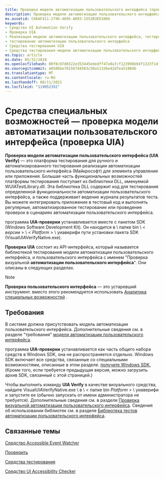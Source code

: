 ```yaml
---
title: Проверка модели автоматизации пользовательского интерфейса (проверка UIA)
description: Проверка модели автоматизации пользовательского интерфейса (UIA Verify) — это платформа тестирования для ручного и автоматизированного тестирования реализации автоматизации пользовательского интерфейса (Майкрософт) для элемента управления или приложения.
ms.assetid: C66AF411-2746-4695-A893-1552B3ED1066
keywords:
- Средство UI Automation Verify
- Проверка UIA
- Реализация модели автоматизации пользовательского интерфейса, тестирование
- тестирование автоматизации пользовательского интерфейса
- Средства тестирования UIA
- Средства тестирования модели автоматизации пользовательского интерфейса
ms.topic: article
ms.date: 05/31/2018
ms.openlocfilehash: 00f8c97d6522e353445ededff47a9a7cf123998b94f1323f1df59b7a380ac1d8
ms.sourcegitcommit: e858bbe701567d4583c50a11326e42d7ea51804b
ms.translationtype: MT
ms.contentlocale: ru-RU
ms.lasthandoff: 08/11/2021
ms.locfileid: "119052392"
---
```

# <a name="accessibility-tools---ui-automation-verify-uia-verify"></a>Средства специальных возможностей — проверка модели автоматизации пользовательского интерфейса (проверка UIA)

**Проверка модели автоматизации пользовательского интерфейса (UIA Verify)** — это платформа тестирования для ручного и автоматизированного тестирования реализации автоматизации пользовательского интерфейса (Майкрософт) для элемента управления или приложения. Большая часть функциональных возможностей платформы тестирования поступает из библиотеки DLL, именуемой WUIATestLibrary.dll. Эта библиотека DLL содержит код для тестирования определенной функциональности автоматизации пользовательского интерфейса, а также поддерживает ведение журнала результатов теста. Вы можете интегрировать приложение в тестовый код и выполнять регулярные, автоматизированное тестирование или проведение проверок в сценариях автоматизации пользовательского интерфейса.

программа **UIA-проверки** устанавливается вместе с пакетом SDK (Windows Software Development Kit). Он находится в \\ папке bin \\ < *версии* > \\ < *Platform* > \\ уиаверифи пути установки пакета SDK (VisualUIAVerifyNative.exe).

**Проверка UIA** состоит из API-интерфейса, который называется библиотекой тестирования модели автоматизации пользовательского интерфейса, и пользовательского интерфейса с именем "Проверка визуальной **автоматизации пользовательского интерфейса**". Они описаны в следующих разделах.

> [!NOTE]
> **Проверка пользовательского интерфейса** — это устаревший инструмент. вместо этого рекомендуется использовать [Аналитика специальных возможностей](https://accessibilityinsights.io/) .

## <a name="requirements"></a>Требования

В системе должна присутствовать модель автоматизации пользовательского интерфейса. Дополнительные сведения см. в разделе "требования" [модели автоматизации пользовательского интерфейса](entry-uiauto-win32.md).

программа **UIA-проверки** устанавливается как часть общего набора средств в Windows SDK, она не распространяется отдельно. Windows SDK включает все средства, связанные со специальными возможностями, описанные в этом разделе. [получите Windows SDK.](https://developer.microsoft.com/) (Кроме того, если требуется предыдущая версия, можно загрузить архив SDK, связанный с этой страницей.)

Чтобы выполнить команду **UIA Verify** в качестве визуального средства, найдите VisualUIAVerifyNative.exe \\ в \\ < папке bin *Platform* > \\ уиаверифи и запустите ее (обычно запускать от имени администратора не требуется). Дополнительные сведения см. в разделе [Проверка визуальной автоматизации пользовательского интерфейса](visual-ui-automation-verify.md). Сведения об использовании библиотек см. в разделе [Библиотека тестов автоматизации пользовательского интерфейса](ui-automation-test-library.md).

## <a name="related-topics"></a>Связанные темы

<dl> <dt>

[Средство Accessible Event Watcher](accessible-event-watcher.md)
</dt> <dt>

[Проверить](inspect-objects.md)
</dt> <dt>

[Средства тестирования](testing-tools.md)
</dt> <dt>

[Средство UI Accessibility Checker](ui-accessibility-checker.md)
</dt> </dl>

 

 




